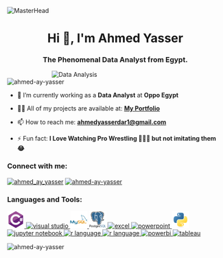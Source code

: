 ![MasterHead](https://static.wixstatic.com/media/6c3893_60b02f5779ab4a239a715f41ba6a007e~mv2_d_5000_1447_s_2.gif)
<h1 align="center">Hi 👋, I'm Ahmed Yasser</h1>
<h3 align="center">The Phenomenal Data Analyst from Egypt.</h3>
<img align="right" alt="Data Analysis" width="400" src="https://analyticsindiamag.com/wp-content/uploads/2019/02/Digital-Marketing-Write-For-Us.gif">

<p align="left"> <img src="https://komarev.com/ghpvc/?username=ahmed-ay-yasser&label=Profile%20views&color=0e75b6&style=flat" alt="ahmed-ay-yasser" /> </p>

- 🔭 I’m currently working as a **Data Analyst** at **Oppo Egypt**

<!-- - 🔭 I also work as a **Freelance Data Analyst** at **[Mostaql](https://mostaql.com/u/Ahmed_Yasser_1)**
-->
- 👨‍💻 All of my projects are available at: **[My Portfolio](novypro.com/profile_projects/ahmed-ay-yasser)**

- 📫 How to reach me: **ahmedyasserdar1@gmail.com**

<!-- -- 📄 Know about my experiences through: **[My Resume](https://drive.google.com/file/d/135dFbq-y7sIcbeJGLdvD6a2DOqcLwLDL/view?usp=sharing)**
-->
- ⚡ Fun fact: **I Love Watching Pro Wrestling 💪🤼‍♂️ but not imitating them 😂**

<h3 align="left">Connect with me:</h3>
<p align="left">
<a href="https://twitter.com/ahmed_ay_yasser" target="blank"><img align="center" src="https://raw.githubusercontent.com/rahuldkjain/github-profile-readme-generator/master/src/images/icons/Social/twitter.svg" alt="ahmed_ay_yasser" height="30" width="40" /></a>
<a href="https://linkedin.com/in/ahmed-ay-yasser" target="blank"><img align="center" src="https://raw.githubusercontent.com/rahuldkjain/github-profile-readme-generator/master/src/images/icons/Social/linked-in-alt.svg" alt="ahmed-ay-yasser" height="30" width="40" /></a>
</p>

<h3 align="left">Languages and Tools:</h3>
<p align="left"> <a href="https://www.w3schools.com/cs/" target="_blank" rel="noreferrer"> <img src="https://raw.githubusercontent.com/devicons/devicon/master/icons/csharp/csharp-original.svg" alt="csharp" width="40" height="40"/> </a>
<a href="https://visualstudio.microsoft.com/" target="_blank" rel="noreferrer"> <img src="https://upload.wikimedia.org/wikipedia/commons/thumb/2/2c/Visual_Studio_Icon_2022.svg/1200px-Visual_Studio_Icon_2022.svg.png" alt="visual studio" width="40" height="40"/> </a> 
<a href="https://www.mysql.com/" target="_blank" rel="noreferrer"> <img src="https://raw.githubusercontent.com/devicons/devicon/master/icons/mysql/mysql-original-wordmark.svg" alt="mysql" width="40" height="40"/> </a>
<a href="https://www.postgresql.org" target="_blank" rel="noreferrer"> <img src="https://raw.githubusercontent.com/devicons/devicon/master/icons/postgresql/postgresql-original-wordmark.svg" alt="postgresql" width="40" height="40"/> </a>
<a href="https://www.microsoft.com/en-us/microsoft-365/excel" target="_blank" rel="noreferrer"> <img src="https://upload.wikimedia.org/wikipedia/commons/thumb/3/34/Microsoft_Office_Excel_%282019%E2%80%93present%29.svg/1101px-Microsoft_Office_Excel_%282019%E2%80%93present%29.svg.png" alt="excel" width="40" height="40"/> </a>  
<a href="https://www.microsoft.com/en-us/microsoft-365/powerpoint" target="_blank" rel="noreferrer"> <img src="https://upload.wikimedia.org/wikipedia/commons/1/16/Microsoft_PowerPoint_2013-2019_logo.svg" alt="powerpoint" width="40" height="40"/> </a>  
<a href="https://www.python.org" target="_blank" rel="noreferrer"> <img src="https://raw.githubusercontent.com/devicons/devicon/master/icons/python/python-original.svg" alt="python" width="40" height="40"/> </a>
<a href="https://jupyter.org/" target="_blank" rel="noreferrer"> <img src="https://upload.wikimedia.org/wikipedia/commons/thumb/3/38/Jupyter_logo.svg/1767px-Jupyter_logo.svg.png" alt="jupyter notebook" width="40" height="40"/>
<a href="https://www.r-project.org/" target="_blank" rel="noreferrer"> <img src="https://cdn4.iconfinder.com/data/icons/logos-and-brands/512/285_R_Project_logo-512.png" alt="r language" width="40" height="40"/> </a> 
<a href="https://posit.co/download/rstudio-desktop/" target="_blank" rel="noreferrer"> <img src="https://icons.iconarchive.com/icons/papirus-team/papirus-apps/512/rstudio-icon.png" alt="r language" width="40" height="40"/> </a> 
<a href="https://www.microsoft.com/en-gb/power-platform/products/power-bi/" target="_blank" rel="noreferrer"> <img src="https://upload.wikimedia.org/wikipedia/commons/c/cf/New_Power_BI_Logo.svg" alt="powerbi" width="40" height="40"/> </a> 
<a href="https://www.tableau.com/" target="_blank" rel="noreferrer"> <img src="https://cdn.worldvectorlogo.com/logos/tableau-software.svg" alt="tableau" width="40" height="40"/> </a>  </a>

  
</p>

<p><img align="center" src="https://github-readme-stats.vercel.app/api/top-langs?username=ahmed-ay-yasser&show_icons=true&locale=en&layout=compact" alt="ahmed-ay-yasser" /></p>
